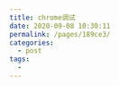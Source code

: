 ```yaml
---
title: chrome调试
date: 2020-09-08 10:30:11
permalink: /pages/189ce3/
categories: 
  - post
tags: 
  - 
---
```

